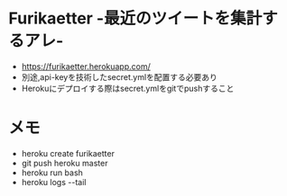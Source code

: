 # Furikaetter -最近のツイートを集計するアレ-

* https://furikaetter.herokuapp.com/
* 別途,api-keyを技術したsecret.ymlを配置する必要あり
* Herokuにデプロイする際はsecret.ymlをgitでpushすること

# メモ

* heroku create furikaetter
* git push heroku master
* heroku run bash
* heroku logs --tail
